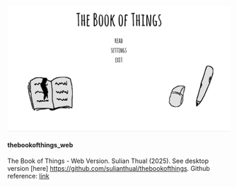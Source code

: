 ![alt text](screenshot.png?raw=true "Screenshot")

<h4>thebookofthings_web</h4>

The Book of Things - Web Version. Sulian Thual (2025). See desktop version [here] https://github.com/sulianthual/thebookofthings. Github reference: [link](https://github.com/sulianthual/thebookofthings_web)
